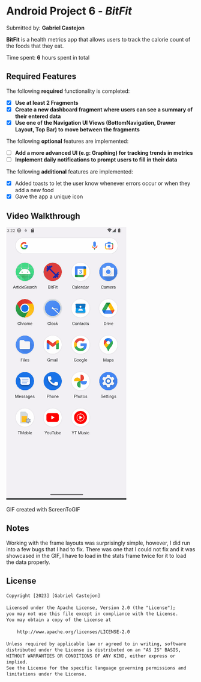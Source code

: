 # Android Project 6 - *BitFit*

Submitted by: **Gabriel Castejon**

**BitFit** is a health metrics app that allows users to track the calorie count of the foods that they
eat.

Time spent: **6** hours spent in total

## Required Features

The following **required** functionality is completed:

- [X] **Use at least 2 Fragments**
- [X] **Create a new dashboard fragment where users can see a summary of their entered data**
- [X] **Use one of the Navigation UI Views (BottomNavigation, Drawer Layout, Top Bar) to move between the fragments**

The following **optional** features are implemented:

- [ ] **Add a more advanced UI (e.g: Graphing) for tracking trends in metrics**
- [ ] **Implement daily notifications to prompt users to fill in their data**

The following **additional** features are implemented:

- [X] Added toasts to let the user know whenever errors occur or when they add a new food
- [X] Gave the app a unique icon

## Video Walkthrough

<img src='https://github.com/gabo0802/AND102-Project5GC/blob/master/project6.gif?raw=true' title='Video Walkthrough' width='' alt='Video Walkthrough' />

<!-- Replace this with whatever GIF tool you used! -->
GIF created with ScreenToGIF


## Notes

Working with the frame layouts was surprisingly simple, however, I did run into a few bugs that I had to fix.
There was one that I could not fix and it was showcased in the GIF, I have to load in the stats frame twice for it
to load the data properly.

## License

    Copyright [2023] [Gabriel Castejon]

    Licensed under the Apache License, Version 2.0 (the "License");
    you may not use this file except in compliance with the License.
    You may obtain a copy of the License at

        http://www.apache.org/licenses/LICENSE-2.0

    Unless required by applicable law or agreed to in writing, software
    distributed under the License is distributed on an "AS IS" BASIS,
    WITHOUT WARRANTIES OR CONDITIONS OF ANY KIND, either express or implied.
    See the License for the specific language governing permissions and
    limitations under the License.
